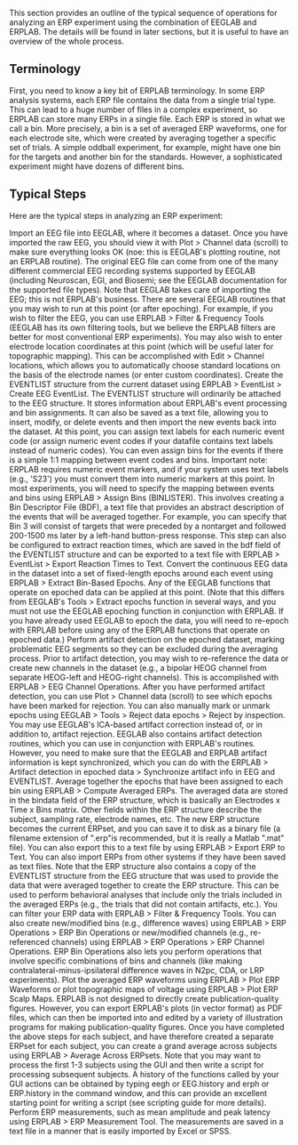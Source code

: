This section provides an outline of the typical sequence of operations for analyzing an ERP experiment using the combination of EEGLAB and ERPLAB.  The details will be found in later sections, but it is useful to have an overview of the whole process.

## Terminology
First, you need to know a key bit of ERPLAB terminology. In some ERP analysis systems, each ERP file contains the data from a single trial type. This can lead to a huge number of files in a complex experiment, so ERPLAB can store many ERPs in a single file. Each ERP is stored in what we call a bin. More precisely, a bin is a set of averaged ERP waveforms, one for each electrode site, which were created by averaging together a specific set of trials.  A simple oddball experiment, for example, might have one bin for the targets and another bin for the standards.  However, a sophisticated experiment might have dozens of different bins.

## Typical Steps
Here are the typical steps in analyzing an ERP experiment:

Import an EEG file into EEGLAB, where it becomes a dataset. Once you have imported the raw EEG, you should view it with Plot > Channel data (scroll) to make sure everything looks OK (noe: this is EEGLAB's plotting routine, not an ERPLAB routine).  The original EEG file can come from one of the many different commercial EEG recording systems supported by EEGLAB (including Neuroscan, EGI, and Biosemi; see the EEGLAB documentation for the supported file types).  Note that EEGLAB takes care of importing the EEG; this is not ERPLAB's business.
There are several EEGLAB routines that you may wish to run at this point (or after epoching).  For example, if you wish to filter the EEG, you can use ERPLAB > Filter & Frequency Tools (EEGLAB has its own filtering tools, but we believe the ERPLAB filters are better for most conventional ERP experiments).  You may also wish to enter electrode location coordinates at this point (which will be useful later for topographic mapping).  This can be accomplished with Edit > Channel locations, which allows you to automatically choose standard locations on the basis of the electrode names (or enter custom coordinates).
Create the EVENTLIST structure from the current dataset using ERPLAB > EventList > Create EEG EventList. The EVENTLIST structure will ordinarily be attached to the EEG structure.  It stores information about ERPLAB's event processing and bin assignments. It can also be saved as a text file, allowing you to insert, modify, or delete events and then import the new events back into the dataset.  At this point, you can assign text labels for each numeric event code (or assign numeric event codes if your datafile contains text labels instead of numeric codes).  You can even assign bins for the events if there is a simple 1:1 mapping between event codes and bins.  Important note: ERPLAB requires numeric event markers, and if your system uses text labels (e.g., 'S23') you must convert them into numeric markers at this point.
In most experiments, you will need to specify the mapping between events and bins using ERPLAB > Assign Bins (BINLISTER). This involves creating a Bin Descriptor File (BDF), a text file that provides an abstract description of the events that will be averaged together.  For example, you can specify that Bin 3 will consist of targets that were preceded by a nontarget and followed 200-1500 ms later by a left-hand button-press response.  This step can also be configured to extract reaction times, which are saved in the bdf field of the EVENTLIST structure and can be exported to a text file with ERPLAB > EventList > Export Reaction Times to Text.
Convert the continuous EEG data in the dataset into a set of fixed-length epochs around each event using ERPLAB > Extract Bin-Based Epochs.  Any of the EEGLAB functions that operate on epoched data can be applied at this point. (Note that this differs from EEGLAB's Tools > Extract epochs function in several ways, and you must not use the EEGLAB epoching function in conjunction with ERPLAB. If you have already used EEGLAB to epoch the data, you will need to re-epoch with ERPLAB before using any of the ERPLAB functions that operate on epoched data.)
Perform artifact detection on the epoched dataset, marking problematic EEG segments so they can be excluded during the averaging process. Prior to artifact detection, you may wish to re-reference the data or create new channels in the dataset (e.g., a bipolar HEOG channel from separate HEOG-left and HEOG-right channels).  This is accomplished with ERPLAB > EEG Channel Operations.  After you have performed artifact detection, you can use Plot > Channel data (scroll) to see which epochs have been marked for rejection.  You can also manually mark or unmark epochs using EEGLAB > Tools > Reject data epochs > Reject by inspection.  You may use EEGLAB's ICA-based artifact correction instead of, or in addition to, artifact rejection.  EEGLAB also contains artifact detection routines, which you can use in conjunction with ERPLAB's routines. However, you need to make sure that the EEGLAB and ERPLAB artifact information is kept synchronized, which you can do with the ERPLAB > Artifact detection in epoched data > Synchronize artifact info in EEG and EVENTLIST.
Average together the epochs that have been assigned to each bin using ERPLAB > Compute Averaged ERPs.  The averaged data are stored in the bindata field of the ERP structure, which is basically an Electrodes x Time x Bins matrix.  Other fields within the ERP structure describe the subject, sampling rate, electrode names, etc.  The new ERP structure becomes the current ERPset, and you can save it to disk as a binary file (a filename extension of ".erp"is recommended, but it is really a Matlab ".mat" file).  You can also export this to a text file by using ERPLAB > Export ERP to Text.  You can also import ERPs from other systems if they have been saved as text files.  Note that the ERP structure also contains a copy of the EVENTLIST structure from the EEG structure that was used to provide the data that were averaged together to create the ERP structure.  This can be used to perform behavioral analyses that include only the trials included in the averaged ERPs (e.g., the trials that did not contain artifacts, etc.).
You can filter your ERP data with ERPLAB > Filter & Frequency Tools.
You can also create new/modified bins (e.g., difference waves) using ERPLAB > ERP Operations > ERP Bin Operations or new/modified channels (e.g., re-referenced channels) using ERPLAB > ERP Operations > ERP Channel Operations.  ERP Bin Operations also lets you perform operations that involve specific combinations of bins and channels (like making contralateral-minus-ipsilateral difference waves in N2pc, CDA, or LRP experiments).
Plot the averaged ERP waveforms using ERPLAB > Plot ERP Waveforms or plot topographic maps of voltage using ERPLAB > Plot ERP Scalp Maps.  ERPLAB is not designed to directly create publication-quality figures.  However, you can export ERPLAB's plots (in vector format) as PDF files, which can then be imported into and edited by a variety of illustration programs for making publication-quality figures.
Once you have completed the above steps for each subject, and have therefore created a separate ERPset for each subject, you can create a grand average across subjects using ERPLAB > Average Across ERPsets.  Note that you may want to process the first 1-3 subjects using the GUI and then write a script for processing subsequent subjects.  A history of the functions called by your GUI actions can be obtained by typing eegh or EEG.history and erph or ERP.history in the command window, and this can provide an excellent starting point for writing a script (see scripting guide for more details).
Perform ERP measurements, such as mean amplitude and peak latency using ERPLAB > ERP Measurement Tool.  The measurements are saved in a text file in a manner that is easily imported by Excel or SPSS.